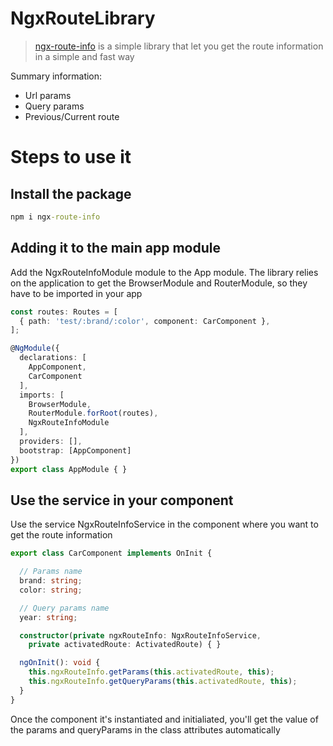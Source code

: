 # NgxRouteLibrary
> [ngx-route-info](https://www.npmjs.com/package/ngx-route-info) is a simple library that let you get the route information in a simple and fast way

Summary information:
- Url params
- Query params
- Previous/Current route

# Steps to use it

## Install the package
```cmd
npm i ngx-route-info
```

## Adding it to the main app module
Add the NgxRouteInfoModule module to the App module. The library relies on the application to get the BrowserModule and RouterModule, so they have to be imported in your app
```ts
const routes: Routes = [
  { path: 'test/:brand/:color', component: CarComponent },
];

@NgModule({
  declarations: [
    AppComponent,
    CarComponent
  ],
  imports: [
    BrowserModule,
    RouterModule.forRoot(routes),
    NgxRouteInfoModule
  ],
  providers: [],
  bootstrap: [AppComponent]
})
export class AppModule { }
```

## Use the service in your component
Use the service NgxRouteInfoService in the component where you want to get the route information
```ts
export class CarComponent implements OnInit {

  // Params name
  brand: string;
  color: string;

  // Query params name
  year: string;

  constructor(private ngxRouteInfo: NgxRouteInfoService,
    private activatedRoute: ActivatedRoute) { }

  ngOnInit(): void {
    this.ngxRouteInfo.getParams(this.activatedRoute, this);
    this.ngxRouteInfo.getQueryParams(this.activatedRoute, this);
  }
}
```
Once the component it's instantiated and initialiated, you'll get the value of the params and queryParams in the class attributes automatically

